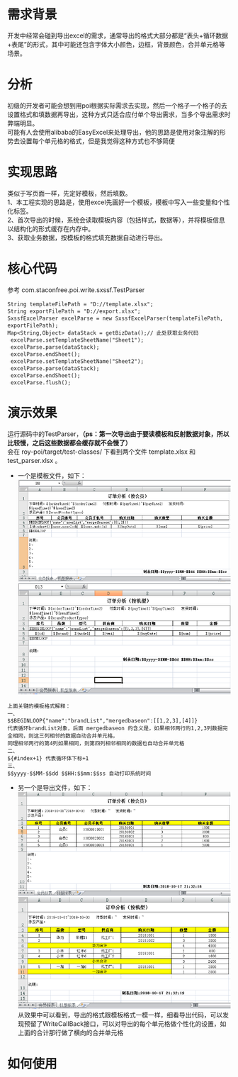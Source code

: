 # 需求背景

开发中经常会碰到导出excel的需求，通常导出的格式大部分都是“表头+循环数据+表尾”的形式，其中可能还包含字体大小颜色，边框，背景颜色，合并单元格等场景。

# 分析

初级的开发者可能会想到用poi根据实际需求去实现，然后一个格子一个格子的去设置格式和填数据再导出，这种方式只适合应付单个导出需求，当多个导出需求时弊端明显。<br>
可能有人会使用alibaba的EasyExcel来处理导出，他的思路是使用对象注解的形势去设置每个单元格的格式，但是我觉得这种方式也不够简便<br>

# 实现思路

类似于写页面一样，先定好模板，然后填数。<br>
1、本工程实现的思路是，使用excel先画好一个模板，模板中写入一些变量和个性化标签。<br>
2、首次导出的时候，系统会读取模板内容（包括样式，数据等），并将模板信息以结构化的形式缓存在内存中。<br>
3、获取业务数据，按模板的格式填充数据自动进行导出。<br>

# 核心代码

参考 com.staconfree.poi.write.sxssf.TestParser
```
String templateFilePath = "D://template.xlsx";
String exportFilePath = "D://export.xlsx";
SxssfExcelParser excelParse = new SxssfExcelParser(templateFilePath, exportFilePath);
Map<String,Object> dataStack = getBizData();// 此处获取业务代码
 excelParse.setTemplateSheetName("Sheet1");
 excelParse.parse(dataStack);
 excelParse.endSheet();
 excelParse.setTemplateSheetName("Sheet2");
 excelParse.parse(dataStack);
 excelParse.endSheet();
 excelParse.flush();
```
# 演示效果

运行源码中的TestParser，**（ps：第一次导出由于要读模板和反射数据对象，所以比较慢，之后这些数据都会缓存就不会慢了）**<br>
会在 roy-poi/target/test-classes/ 下看到两个文件 template.xlsx 和 test_parser.xlsx 。<br>
- 一个是模板文件，如下：<br>
![sheet1](https://github.com/staconfree/roy-poi/raw/master/readme_pic/template-sheet1.png)
![sheet2](https://github.com/staconfree/roy-poi/raw/master/readme_pic/template-sheet2.png)
```
上面关键的模板格式解释：
一、
$$BEGINLOOP{"name":"brandList","mergedbaseon":[[1,2,3],[4]]}
代表循环brandList对象，后面 mergedbaseon 的含义是，如果相邻两行的1,2,3列数据完全相同，则这三列相邻的数据自动合并单元格，
同理相邻两行的第4列如果相同，则第四列相邻相同的数据也自动合并单元格
二、
${#index+1} 代表循环体下标+1
三、
$$yyyy-$$MM-$$dd $$HH:$$mm:$$ss 自动打印系统时间
```
- 另一个是导出文件，如下：<br>
![export1](https://github.com/staconfree/roy-poi/raw/master/readme_pic/export-sheet1.png)
![export2](https://github.com/staconfree/roy-poi/raw/master/readme_pic/export-sheet2.png)
<br>从效果中可以看到，导出的格式跟模板格式一模一样，细看导出代码，可以发现预留了WriteCallBack接口，可以对导出的每个单元格做个性化的设置，如上面的合计那行做了横向的合并单元格

# 如何使用


